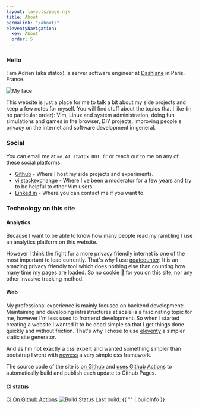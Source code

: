 ```yaml
---
layout: layouts/page.njk
title: About
permalink: "/about/"
eleventyNavigation:
  key: About
  order: 5
---
```


### Hello

I am Adrien (aka statox), a server software engineer at [Dashlane](https://www.dashlane.com/) in Paris, France.

<img class="profile-picture" src="{{ '/images/me.jpg' | url }}" alt="My face"/>

This website is just a place for me to talk a bit about my side projects and keep a few notes for myself. You will find stuff about the topics that I like (in no particular order): Vim, Linux and system administration, doing fun simulations and games in the browser, DIY projects, improving people's privacy on the internet and software development in general.

### Social

You can email me at <code>me AT statox DOT fr</code> or reach out to me on any of these social platforms:

- [Github](https://github.com/statox/) - Where I host my side projects and experiments.
- [vi.stackexchange](https://vi.stackexchange.com/users/1841/statox) - Where I've been a moderator for a few years and try to be helpful to other Vim users.
- [Linked in](https://www.linkedin.com/in/adrien-fabre-7a30994b/) - Where you can contact me if you want to.

### Technology on this site

#### Analytics

Because I want to be able to know how many people read my rambling I use an analytics platform on this website.

However I think the fight for a more privacy friendly internet is one of the most important to lead currently. That's why I use [goatcounter](https://www.goatcounter.com/): It is an amazing privacy friendly tool which does nothing else than counting how many time my pages are loaded. So no cookie :cookie: for you on this site, nor any other invasive tracking method.

#### Web

My professional experience is mainly focused on backend development: Maintaining and developing infrastructures at scale is a fascinating topic for me, however I'm less used to frontend development. So when I started creating a website I wanted it to be dead simple so that I get things done quickly and without friction. That's why I chose to use [eleventy](https://11ty.dev/) a simpler static site generator.

And as I'm not exactly a css expert and wanted something simpler than bootstrap I went with [newcss](https://newcss.net/) a very simple css framework.

The source code of the site is [on Github](https://github.com/statox/blog/) and [uses Github Actions](../posts/others/travis-to-githubactions/) to automatically build and publish each update to Github Pages.

#### CI status

[CI On Github Actions](https://github.com/statox/blog/actions/)
![Build Status](https://github.com/statox/blog/actions/workflows/deploy.yml/badge.svg)
Last build: {{ "" | buildInfo }}
